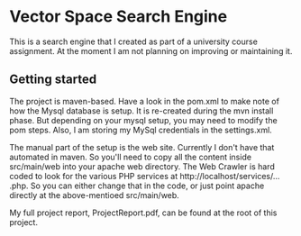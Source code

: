 # Vector Space Search Engine

This is a search engine that I created as part of a university course assignment.  At the moment I am not planning on improving or maintaining it.

## Getting started

The project is maven-based.  Have a look in the pom.xml to make note of how the Mysql database is setup.  It is re-created during the mvn install phase.  But depending on your mysql setup, you may need to modify the pom steps.  Also, I am storing my MySql credentials in the settings.xml.

The manual part of the setup is the web site.  Currently I don't have that automated in maven.  So you'll need to copy all the content inside src/main/web into your apache web directory.  The Web Crawler is hard coded to look for the various PHP services at http://localhost/services/... .php.  So you can either change that in the code, or just point apache directly at the above-mentioed src/main/web.  

My full project report, ProjectReport.pdf, can be found at the root of this project. 

